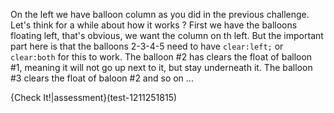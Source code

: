 On the left we have balloon column as you did in the previous challenge.
Let's think for a while about how it works ?
First we have the balloons floating left, that's obvious, we want the column on th left. But the important part here is that the balloons 2-3-4-5 need to have `clear:left;` or `clear:both` for this to work. The balloon #2 has clears the float of balloon #1, meaning it will not go up next to it, but stay underneath it. The balloon #3 clears the float of baloon #2 and so on ...

{Check It!|assessment}(test-1211251815)
